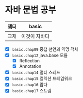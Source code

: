 # 자바 문법 공부

| 챕터 | basic    |
|----|----------|
| 교재 | 이것이 자바다 |

- [x] `basic.chap09` 중첩 선언과 익명 객체
- [x] `basic.chap12` java.base 모듈
  - [x] Reflection
  - [x] Annotation
- [x] `basic.chap14` 멀티 스레드
- [x] `basic.chap15` 컬렉션 프레임워크
- [x] `basic.chap16` 람다
- [x] `basic.chap17` 스트림